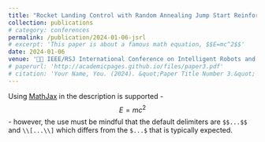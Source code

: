 ```yaml
---
title: "Rocket Landing Control with Random Annealing Jump Start Reinforcement Learning"
collection: publications
# category: conferences
permalink: /publication/2024-01-06-jsrl
# excerpt: 'This paper is about a famous math equation, $$E=mc^2$$'
date: 2024-01-06
venue: '🤖🧠 IEEE/RSJ International Conference on Intelligent Robots and Systems (IROS)'
# paperurl: 'http://academicpages.github.io/files/paper3.pdf'
# citation: 'Your Name, You. (2024). &quot;Paper Title Number 3.&quot; <i>GitHub Journal of Bugs</i>. 1(3).'
---
```


Using [MathJax](https://www.mathjax.org/) in the description is supported - $$E=mc^2$$ - however, the use must be mindful that the default delimiters are `$$...$$` and `\\[...\\]` which differs from the `$...$` that is typically expected.
